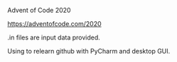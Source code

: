 Advent of Code 2020

https://adventofcode.com/2020

.in files are input data provided.

Using to relearn github with PyCharm and desktop GUI.

